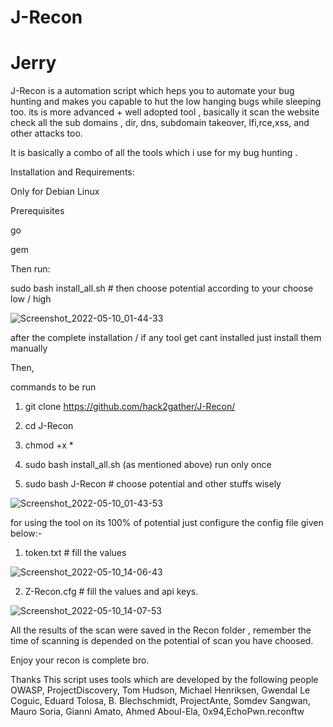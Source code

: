 # J-Recon
# Jerry 

J-Recon is a automation script which heps you to automate your bug hunting and makes you capable to hut the low hanging bugs while sleeping too.
its is more advanced + well adopted tool , basically it scan the website check all the sub domains , dir, dns, subdomain takeover, lfi,rce,xss, and other attacks too.

It is basically a combo of all the tools which i use for my bug hunting .

Installation and Requirements:

Only for Debian Linux

Prerequisites

go

gem

Then run:

sudo bash install_all.sh # then choose potential according to your choose low / high



![Screenshot_2022-05-10_01-44-33](https://user-images.githubusercontent.com/97843059/167571964-d3c4ebb2-3fd0-49c6-b52a-1d27a9486b30.png)

after the complete installation / if any tool get cant installed just install them manually

Then,

commands to be run 

1) git clone https://github.com/hack2gather/J-Recon/

2) cd J-Recon

3) chmod +x *

4) sudo bash install_all.sh (as mentioned above) run only once

5) sudo bash J-Recon # choose potential and other stuffs wisely



![Screenshot_2022-05-10_01-43-53](https://user-images.githubusercontent.com/97843059/167572440-c4cb9a54-6c71-4d73-bc8d-7c2988f5b671.png)



for using the tool on its 100% of potential just configure the config file given below:-

1) token.txt # fill the values


![Screenshot_2022-05-10_14-06-43](https://user-images.githubusercontent.com/97843059/167694510-9d220a14-2839-41da-8426-7e8c6570e0f2.png)



2) Z-Recon.cfg # fill the values and api keys.




![Screenshot_2022-05-10_14-07-53](https://user-images.githubusercontent.com/97843059/167694546-60c40817-22a1-4fdc-9eaf-61089b12ca7d.png)




All the results of the scan were saved in the Recon folder , remember the time of scanning is depended on the potential of scan you have choosed.

Enjoy your recon is complete bro.






















































































Thanks
This script uses tools which are developed by the following people
OWASP, ProjectDiscovery, Tom Hudson, Michael Henriksen, Gwendal Le Coguic, Eduard Tolosa, B. Blechschmidt, ProjectAnte, Somdev Sangwan, Mauro Soria, Gianni Amato, Ahmed Aboul-Ela, 0x94,EchoPwn.reconftw



